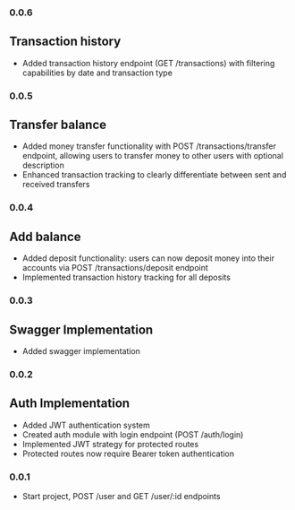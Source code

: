 ### 0.0.6
## Transaction history
- Added transaction history endpoint (GET /transactions) with filtering capabilities by date and transaction type

### 0.0.5
## Transfer balance
- Added money transfer functionality with POST /transactions/transfer endpoint, allowing users to transfer money to other users with optional description
- Enhanced transaction tracking to clearly differentiate between sent and received transfers

### 0.0.4
## Add balance
- Added deposit functionality: users can now deposit money into their accounts via POST /transactions/deposit endpoint
- Implemented transaction history tracking for all deposits

### 0.0.3
## Swagger Implementation
- Added swagger implementation

### 0.0.2
## Auth Implementation
- Added JWT authentication system
- Created auth module with login endpoint (POST /auth/login)
- Implemented JWT strategy for protected routes
- Protected routes now require Bearer token authentication

### 0.0.1
- Start project, POST /user and GET /user/:id endpoints